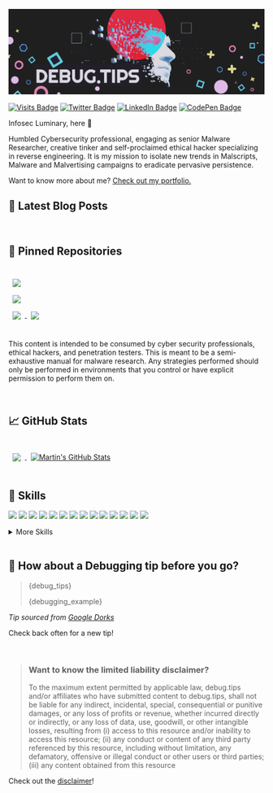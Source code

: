 [![Debug.tips GitHub Banner](./assets/GitHubHeader.png)](https://debug.tips)

[![Visits Badge](https://badges.pufler.dev/visits/infosec-0/infosec-0)](https://debug.tips)
[![Twitter Badge](https://img.shields.io/badge/Twitter-Profile-informational?style=flat&logo=twitter&logoColor=white&color=1CA2F1)](https://twitter.com/#)
[![LinkedIn Badge](https://img.shields.io/badge/LinkedIn-Profile-informational?style=flat&logo=linkedin&logoColor=white&color=0D76A8)](https://www.linkedin.com/in/infosec-luminary-0043a8245/)
[![CodePen Badge](https://img.shields.io/badge/CodePen-Profile-informational?style=flat&logo=codepen&logoColor=white&color=black)](https://codepen.io/#)

Infosec Luminary, here 👋

Humbled Cybersecurity professional, engaging as senior Malware Researcher, creative tinker and self-proclaimed ethical hacker specializing in reverse engineering. It is my mission to isolate new trends in Malscripts, Malware and Malvertising campaigns to eradicate pervasive persistence.

Want to know more about me? [Check out my portfolio.](https://debug.tips/)

## 📝 Latest Blog Posts
<!-- BLOG-POST-LIST:START -->
<!-- BLOG-POST-LIST:END -->

<br>

## 📌 Pinned Repositories

<br>

<a href="https://github.com/infosec-0/#">
  <img align="center" style="margin:0.5rem" src="https://github-readme-stats.vercel.app/api/pin/?username=infosec-0&repo=tailwindcss-v2-dark-mode-template&title_color=ffffff&text_color=c9cacc&icon_color=4AB197&bg_color=1A2B34" />
</a>

<br>

<a href="https://github.com/infosec-0/hello-infosec"> 
  <img align="center" style="margin:0.5rem" src="https://github-readme-stats.vercel.app/api/pin/?username=infosec-0&repo=hello-infosec&title_color=ffffff&text_color=c9cacc&icon_color=4AB197&bg_color=1A2B34" />
</a>

<br>

<a href="https://github.com/infosec-0/Custom-Malware-Reversing">
  <img align="center" style="margin:0.5rem" src="https://github-readme-stats.vercel.app/api/pin/?username=infosec-0&repo=Custom-Malware-Reversing&title_color=ffffff&text_color=c9cacc&icon_color=4AB197&bg_color=1A2B34" />
</a>

<a href="https://github.com/infosec-0/#">
  <img align="center" style="margin:0.5rem" src="https://github-readme-stats.vercel.app/api/pin/?username=infosec-0&repo=officeapi&title_color=ffffff&text_color=c9cacc&icon_color=4AB197&bg_color=1A2B34" />
</a>

<br>
<br>

This content is intended to be consumed by cyber security professionals, ethical hackers, and penetration testers. This is meant to be a semi-exhaustive manual for malware research.  Any strategies performed should only be performed in environments that you control or have explicit permission to perform them on.

<br>

## &#x1f4c8; GitHub Stats

<br>

<a href="https://github.com/infosec-0">
  <img align="center" style="margin:0.5rem" src="https://github-readme-stats.vercel.app/api/top-langs/?username=infosec-0&hide=html,css&title_color=ffffff&text_color=c9cacc&icon_color=d42f2f&bg_color=1A2B34" />
</a>

<a href="https://github.com/infosec-0">
  <img align="center" style="margin:0.5rem" src="https://github-readme-stats.vercel.app/api?username=infosec-0&show_icons=true&line_height=27&count_private=true&title_color=ffffff&text_color=c9cacc&icon_color=d42f2f&bg_color=1A2B34" alt="Martin's GitHub Stats" />
</a>

<br>
<br>

## 💼 Skills

![](https://img.shields.io/badge/Code-Assembly-informational?style=flat&logo=assemblyscript&logoColor=white&color=d42f2f)
![](https://img.shields.io/badge/Code-Bash-informational?style=flat&logo=gnubash&logoColor=white&color=d42f2f)
![](https://img.shields.io/badge/Code-PowerShell-informational?style=flat&logo=powershell&logoColor=white&color=d42f2f)
![](https://img.shields.io/badge/Code-C-informational?style=flat&logo=c&logoColor=white&color=d42f2f)
![](https://img.shields.io/badge/Code-C++-informational?style=flat&logo=cplusplus&logoColor=white&color=d42f2f)
![](https://img.shields.io/badge/Code-Binary-informational?style=flat&logo=binary&logoColor=white&color=d42f2f)
![](https://img.shields.io/badge/Code-React-informational?style=flat&logo=react&logoColor=white&color=d42f2f)
![](https://img.shields.io/badge/Code-JavaScript-informational?style=flat&logo=JavaScript&logoColor=white&color=d42f2f)
![](https://img.shields.io/badge/Code-TypeScript-informational?style=flat&logo=TypeScript&logoColor=white&color=d42f2f)
![](https://img.shields.io/badge/Code-Python-informational?style=flat&logo=python&logoColor=white&color=d42f2f)
![](https://img.shields.io/badge/Cloud-GoogleCloud-informational?style=flat&logo=googlecloud&logoColor=white&color=0B0506)
![](https://img.shields.io/badge/Code-Java-informational?style=flat&logo=Java&logoColor=white&color=d42f2f)
![](https://img.shields.io/badge/OS-Fedora-informational?style=flat&logo=fedora&logoColor=white&color=0B0506)
![](https://img.shields.io/badge/Code-MySQL-informational?style=flat&logo=MySQL&logoColor=white&color=d42f2f)

<details>
<summary>More Skills</summary>
<br>

![](https://img.shields.io/badge/Engine-BAT-informational?style=flat&logo=bat3&logoColor=white&color=0B0506)
![](https://img.shields.io/badge/Engine-Win32-informational?style=flat&logo=win32-CSS&logoColor=white&color=d42f2f)
![](https://img.shields.io/badge/Engine-Linux-informational?style=flat&logo=linux&logoColor=white&color=0B0506)
![](https://img.shields.io/badge/Engine-VBS-informational?style=flat&logo=vbs&logoColor=white&color=0B0506)
  ![](https://img.shields.io/badge/Engine-Kernal-informational?style=flat&logo=kernal&logoColor=white&color=0B0506)

<br>

![](https://img.shields.io/badge/Library-Cryptography-informational?style=flat&logo=cryptography&logoColor=white&color=d42f2f)
![](https://img.shields.io/badge/Library-Deobfuscation-informational?style=flat&logo=deobfuscation&logoColor=white&color=0B0506)
![](https://img.shields.io/badge/Library-Reversing-informational?style=flat&logo=Mocha&logoColor=white&color=0B0506)
![](https://img.shields.io/badge/Library-Unpacking-informational?style=flat&logo=unpacking&logoColor=white&color=0B0506)
![](https://img.shields.io/badge/Library-Shellcode-informational?style=flat&logo=shellcode&logoColor=white&color=0B0506)

<br>

![](https://img.shields.io/badge/Tools-IDAPro-informational?style=flat&logo=idapro&logoColor=white&color=0B0506)
![](https://img.shields.io/badge/Tools-OllyDbg-informational?style=flat&logo=OllyDbg-Tracker&logoColor=white&color=0B0506)
![](https://img.shields.io/badge/Tools-Metasploit-informational?style=flat&logo=Metasploit&logoColor=white&color=0B0506)
![](https://img.shields.io/badge/Tools-Recon-NG-informational?style=flat&logo=ReconNG&logoColor=white&color=0B0506)
![](https://img.shields.io/badge/Tools-PEID-informational?style=flat&logo=PEID&logoColor=white&color=0B0506)
![](https://img.shields.io/badge/Tools-Ghidra-informational?style=flat&logo=ghidra&logoColor=white&color=0B0506)
![](https://img.shields.io/badge/Tools-x64dbg-informational?style=flat&logo=x64dbg&logoColor=white&color=d42f2f)
![](https://img.shields.io/badge/Tools-WireShark-informational?style=flat&logo=WireShark&logoColor=white&color=0B0506)
![](https://img.shields.io/badge/Tools-DNSpy-informational?style=flat&logo=dnspy&logoColor=white&color=0B0506)
![](https://img.shields.io/badge/Tools-iNetSim-informational?style=flat&logo=inetsim&logoColor=white&color=0B0506)
![](https://img.shields.io/badge/Tools-HxD-informational?style=flat&logo=HxD&logoColor=white&color=0B0506)
![](https://img.shields.io/badge/Tools-PEstudio-informational?style=flat&logo=PEstudio&logoColor=white&color=0B0506)
![](https://img.shields.io/badge/Tools-GitHub-informational?style=flat&logo=GitHub&logoColor=white&color=d42f2f)
![](https://img.shields.io/badge/Tools-Sysinternal-informational?style=flat&logo=Sysinternal&logoColor=white&color=0B0506)
![](https://img.shields.io/badge/Tools-Dependency-Walker-informational?style=flat&logo=dependencywalker&logoColor=white&color=0B0506)
![](https://img.shields.io/badge/Tools-Yara-informational?style=flat&logo=yara-Software&logoColor=white&color=0B0506)
![](https://img.shields.io/badge/Tools-BurpSuite-informational?style=flat&logo=BurpSuite&logoColor=white&color=0B0506)

</details>

<br>

## 📣 How about a Debugging tip before you go?

> <p>{debug_tips}</p>
>
> <p>{debugging_example}</p>

_Tip sourced from [Google Dorks](https://www.programmablesearchengine.google.com/)_

Check back often for a new tip!

<br>

> ### Want to know the limited liability disclaimer?
>
> To the maximum extent permitted by applicable law, debug.tips and/or affiliates who have submitted content to debug.tips, shall not be liable for any indirect, incidental, special, consequential or punitive damages, or any loss of profits or revenue, whether incurred directly or indirectly, or any loss of data, use, goodwill, or other intangible losses, resulting from (i) access to this resource and/or inability to access this resource; (ii) any conduct or content of any third party referenced by this resource, including without limitation, any defamatory, offensive or illegal conduct or other users or third parties; (iii) any content obtained from this resource

Check out the [disclaimer](https://debug.tips/blog/killer-infosec-liability-disclaimer/)!
